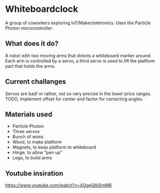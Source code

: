 # Whiteboardclock

A group of coworkers exploring IoT/Maker/eletronics. Uses the Particle Photon microcontroller.

## What does it do?

A robot with two moving arms that directs a whiteboard marker around. Each arm is controlled by a servo, a third servo is used to lift the platform part that holds the arms.

## Current challanges

Servos are bad! or rather, not so very precise in the lower price ranges. TODO, implement offset for center and factor for correcting angles.

## Materials used

* Particle Photon
* Three servos
* Bunch of wires
* Wood, to make platform
* Magnets, to keep platform to whiteboard
* Hinge, to allow "pen up"
* Lego, to build arms

## Youtube insiration

https://www.youtube.com/watch?v=4QgeQAiSmM8


